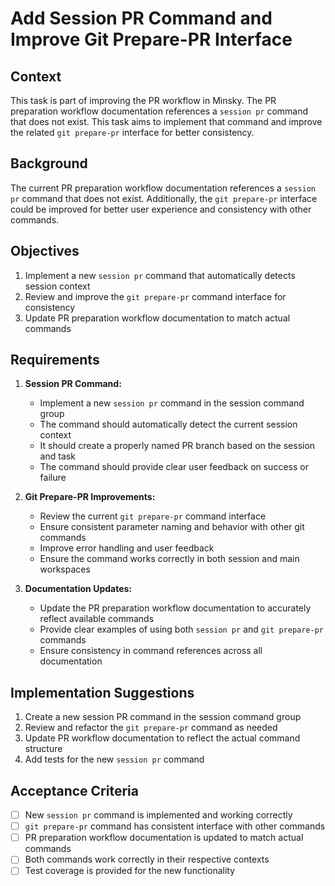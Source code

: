 # Add Session PR Command and Improve Git Prepare-PR Interface

## Context

This task is part of improving the PR workflow in Minsky. The PR preparation workflow documentation references a `session pr` command that does not exist. This task aims to implement that command and improve the related `git prepare-pr` interface for better consistency.

## Background

The current PR preparation workflow documentation references a `session pr` command that does not exist. Additionally, the `git prepare-pr` interface could be improved for better user experience and consistency with other commands.

## Objectives

1. Implement a new `session pr` command that automatically detects session context
2. Review and improve the `git prepare-pr` command interface for consistency
3. Update PR preparation workflow documentation to match actual commands

## Requirements

1. **Session PR Command:**

   - Implement a new `session pr` command in the session command group
   - The command should automatically detect the current session context
   - It should create a properly named PR branch based on the session and task
   - The command should provide clear user feedback on success or failure

2. **Git Prepare-PR Improvements:**

   - Review the current `git prepare-pr` command interface
   - Ensure consistent parameter naming and behavior with other git commands
   - Improve error handling and user feedback
   - Ensure the command works correctly in both session and main workspaces

3. **Documentation Updates:**
   - Update the PR preparation workflow documentation to accurately reflect available commands
   - Provide clear examples of using both `session pr` and `git prepare-pr` commands
   - Ensure consistency in command references across all documentation

## Implementation Suggestions

1. Create a new session PR command in the session command group
2. Review and refactor the `git prepare-pr` command as needed
3. Update PR workflow documentation to reflect the actual command structure
4. Add tests for the new `session pr` command

## Acceptance Criteria

- [ ] New `session pr` command is implemented and working correctly
- [ ] `git prepare-pr` command has consistent interface with other commands
- [ ] PR preparation workflow documentation is updated to match actual commands
- [ ] Both commands work correctly in their respective contexts
- [ ] Test coverage is provided for the new functionality
